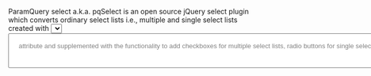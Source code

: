 ParamQuery select a.k.a. pqSelect is an open source jQuery select plugin which converts ordinary select lists i.e., multiple and single select lists created with <select> and <select multiple="multiple"> HTML tag into theme ready jQueryUI widget with support for grouping via <optgroup> tag, disabled options via <option disabled="disabled"> attribute and supplemented with the functionality to add checkboxes for multiple select lists, radio buttons for single select lists, search box to search options, keyboard navigation and many options, methods and events.
